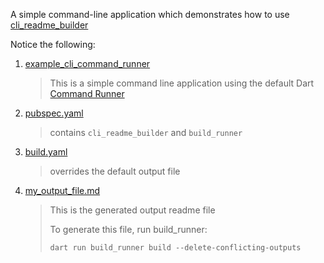 A simple command-line application which demonstrates how to use [cli_readme_builder](https://github.com/m-skolnick/cli_readme_builder.git)

Notice the following:

1. [example_cli_command_runner](https://github.com/m-skolnick/cli_readme_builder/blob/main/example/lib/example_cli_command_runner.dart)
    > This is a simple command line application using the default Dart [Command Runner](https://pub.dev/documentation/args/latest/command_runner/CommandRunner-class.html)
1. [pubspec.yaml](https://github.com/m-skolnick/cli_readme_builder/blob/main/example/pubspec.yaml) 
    > contains `cli_readme_builder` and `build_runner`
1. [build.yaml](https://github.com/m-skolnick/cli_readme_builder/blob/main/example/build.yaml)
    > overrides the default output file 
1. [my_output_file.md](https://github.com/m-skolnick/cli_readme_builder/blob/main/example/my_output_file.md)
    >This is the generated output readme file
    >
    >To generate this file, run build_runner:
    >
    >```
    >dart run build_runner build --delete-conflicting-outputs
    >```
    